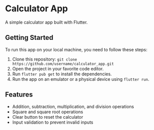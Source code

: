 <h1>Calculator App</h1>
<p>A simple calculator app built with Flutter.</p>
<h2>Getting Started</h2>
<p>To run this app on your local machine, you need to follow these steps:</p>
<ol>
  <li>Clone this repository: <code>git clone https://github.com/username/calculator_app.git</code></li>
  <li>Open the project in your favorite code editor.</li>
  <li>Run <code>flutter pub get</code> to install the dependencies.</li>
  <li>Run the app on an emulator or a physical device using <code>flutter run</code>.</li>
</ol>
<h2>Features</h2>
<ul>
  <li>Addition, subtraction, multiplication, and division operations</li>
  <li>Square and square root operations</li>
  <li>Clear button to reset the calculator</li>
  <li>Input validation to prevent invalid inputs</li>
</ul>
